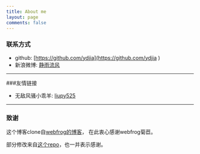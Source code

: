 ```yaml
---
title: About me
layout: page
comments: false
---
```


### 联系方式

* github: [https://github.com/ydjia](https://github.com/ydjia )
* 新浪微博: [静雨流风](http://weibo.com/u/2477436734/)

---
###友情链接

* 无敌风骚小乖羊: [liupy525](http://liupy525.gitcafe.com/)

---

### 致谢

这个博客clone自[webfrog的博客](https://github.com/webfrogs/webfrogs.github.com )，
在此衷心感谢webfrog菊苣。

部分修改来自[这个repo](https://github.com/plusjade/jekyll-bootstrap )，也一并表示感谢。





